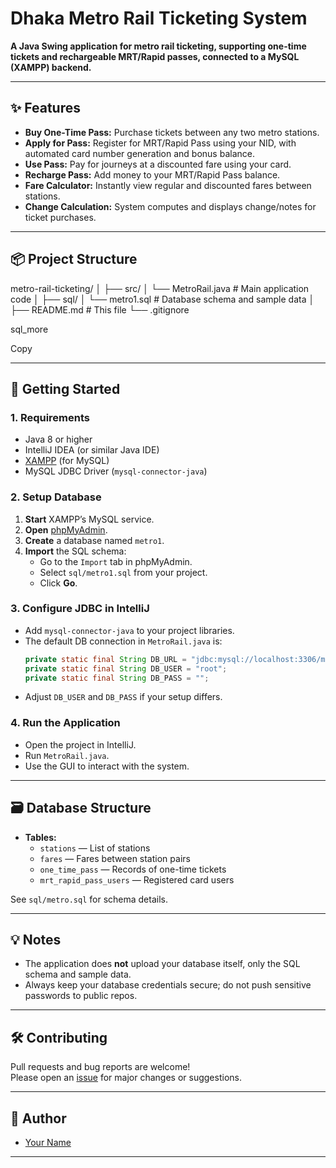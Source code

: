 # Dhaka Metro Rail Ticketing System

**A Java Swing application for metro rail ticketing, supporting one-time tickets and rechargeable MRT/Rapid passes, connected to a MySQL (XAMPP) backend.**

---

## ✨ Features

- **Buy One-Time Pass:** Purchase tickets between any two metro stations.
- **Apply for Pass:** Register for MRT/Rapid Pass using your NID, with automated card number generation and bonus balance.
- **Use Pass:** Pay for journeys at a discounted fare using your card.
- **Recharge Pass:** Add money to your MRT/Rapid Pass balance.
- **Fare Calculator:** Instantly view regular and discounted fares between stations.
- **Change Calculation:** System computes and displays change/notes for ticket purchases.

---

## 📦 Project Structure

metro-rail-ticketing/
│
├── src/
│ └── MetroRail.java # Main application code
│
├── sql/
│ └── metro1.sql # Database schema and sample data
│
├── README.md # This file
└── .gitignore

sql_more

Copy

---

## 🚀 Getting Started

### 1. Requirements

- Java 8 or higher
- IntelliJ IDEA (or similar Java IDE)
- [XAMPP](https://www.apachefriends.org/) (for MySQL)
- MySQL JDBC Driver (`mysql-connector-java`)

### 2. Setup Database

1. **Start** XAMPP’s MySQL service.
2. **Open** [phpMyAdmin](http://localhost/phpmyadmin/).
3. **Create** a database named `metro1`.
4. **Import** the SQL schema:
    - Go to the `Import` tab in phpMyAdmin.
    - Select `sql/metro1.sql` from your project.
    - Click **Go**.

### 3. Configure JDBC in IntelliJ

- Add `mysql-connector-java` to your project libraries.
- The default DB connection in `MetroRail.java` is:
    ```java
    private static final String DB_URL = "jdbc:mysql://localhost:3306/metro1";
    private static final String DB_USER = "root";
    private static final String DB_PASS = "";
    ```
- Adjust `DB_USER` and `DB_PASS` if your setup differs.

### 4. Run the Application

- Open the project in IntelliJ.
- Run `MetroRail.java`.
- Use the GUI to interact with the system.

---

## 🗃️ Database Structure

- **Tables:**
    - `stations` — List of stations
    - `fares` — Fares between station pairs
    - `one_time_pass` — Records of one-time tickets
    - `mrt_rapid_pass_users` — Registered card users

See `sql/metro.sql` for schema details.

---

## 💡 Notes

- The application does **not** upload your database itself, only the SQL schema and sample data.
- Always keep your database credentials secure; do not push sensitive passwords to public repos.

---

## 🛠️ Contributing

Pull requests and bug reports are welcome!  
Please open an [issue](https://github.com/Rafin-05/dhaka_metro_rail_system0_0/issues) for major changes or suggestions.



---

## 👤 Author

- [Your Name](https://github.com/Rafin-05)

---

